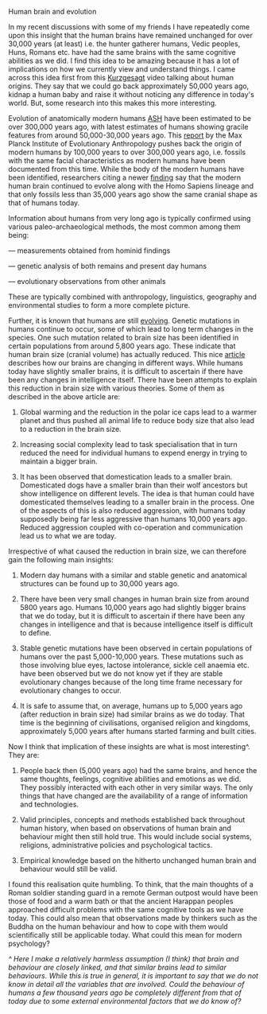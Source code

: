 Human brain and evolution

In my recent discussions with some of my friends I have repeatedly come upon this insight that the human brains have remained unchanged for over 30,000 years (at least) i.e. the hunter gatherer humans, Vedic peoples, Huns, Romans etc. have had the same brains with the same cognitive abilities as we did. I find this idea to be amazing because it has a lot of implications on how we currently view and understand things. I came across this idea first from this [Kurzgesagt](https://www.youtube.com/watch?v=dGiQaabX3_o) video talking about human origins. They say that we could go back approximately 50,000 years ago, kidnap a human baby and raise it without noticing any difference in today's world. But, some research into this makes this more interesting.

Evolution of anatomically modern humans [ASH](https://en.wikipedia.org/wiki/Homo_sapiens#Anatomical_modernity) have been estimated to be over 300,000 years ago, with latest estimates of humans showing gracile features from around 50,000-30,000 years ago. This [report](https://www.mpg.de/11322481/oldest-homo-sapiens-fossils-at-jebel-irhoud-morocco) by the Max Planck Institute of Evolutionary Anthropology pushes back the origin of modern humans by 100,000 years to over 300,000 years ago, i.e. fossils with the same facial characteristics as modern humans have been documented from this time. While the body of the modern humans have been identified, researchers citing a newer [finding](https://www.mpg.de/11883269/homo-sapiens-brain-evolution) say that the modern human brain continued to evolve along with the Homo Sapiens lineage and that only fossils less than 35,000 years ago show the same cranial shape as that of humans today.

Information about humans from very long ago is typically confirmed using various paleo-archaeological methods, the most common among them being:

— measurements obtained from hominid findings

— genetic analysis of both remains and present day humans

— evolutionary observations from other animals

These are typically combined with anthropology, linguistics, geography and environmental studies to form a more complete picture.

Further, it is known that humans are still [evolving](https://www.hhmi.org/news/human-brain-still-evolving). Genetic mutations in humans continue to occur, some of which lead to long term changes in the species. One such mutation related to brain size has been identified in certain populations from around 5,800 years ago. These indicate that human brain size (cranial volume) has actually reduced. This nice [article](https://www.discovermagazine.com/the-sciences/if-modern-humans-are-so-smart-why-are-our-brains-shrinking) describes how our brains are changing in different ways. While humans today have slightly smaller brains, it is difficult to ascertain if there have been any changes in intelligence itself. There have been attempts to explain this reduction in brain size with various theories. Some of them as described in the above article are:

1. Global warming and the reduction in the polar ice caps lead to a warmer planet and thus pushed all animal life to reduce body size that also lead to a reduction in the brain size.

2. Increasing social complexity lead to task specialisation that in turn reduced the need for individual humans to expend energy in trying to maintain a bigger brain.

3. It has been observed that domestication leads to a smaller brain. Domesticated dogs have a smaller brain than their wolf ancestors but show intelligence on different levels. The idea is that human could have domesticated themselves leading to a smaller brain in the process. One of the aspects of this is also reduced aggression, with humans today supposedly being far less aggressive than humans 10,000 years ago. Reduced aggression coupled with co-operation and communication lead us to what we are today.

Irrespective of what caused the reduction in brain size, we can therefore gain the following main insights:

1. Modern day humans with a similar and stable genetic and anatomical structures can be found up to 30,000 years ago.

2. There have been very small changes in human brain size from around 5800 years ago. Humans 10,000 years ago had slightly bigger brains that we do today, but it is difficult to ascertain if there have been any changes in intelligence and that is because intelligence itself is difficult to define.

3. Stable genetic mutations have been observed in certain populations of humans over the past 5,000-10,000 years. These mutations such as those involving blue eyes, lactose intolerance, sickle cell anaemia etc. have been observed but we do not know yet if they are stable evolutionary changes because of the long time frame necessary for evolutionary changes to occur.

4. It is safe to assume that, on average, humans up to 5,000 years ago (after reduction in brain size) had similar brains as we do today. That time is the beginning of civilisations, organised religion and kingdoms, approximately 5,000 years after humans started farming and built cities.

Now I think that implication of these insights are what is most interesting^. They are:

1. People back then (5,000 years ago) had the same brains, and hence the same thoughts, feelings, cognitive abilities and emotions as we did. They possibly interacted with each other in very similar ways. The only things that have changed are the availability of a range of information and technologies.

2. Valid principles, concepts and methods established back throughout human history, when based on observations of human brain and behaviour might then still hold true. This would include social systems, religions, administrative policies and psychological tactics.

3. Empirical knowledge based on the hitherto unchanged human brain and behaviour would still be valid.

I found this realisation quite humbling. To think, that the main thoughts of a Roman soldier standing guard in a remote German outpost would have been those of food and a warm bath or that the ancient Harappan peoples approached difficult problems with the same cognitive tools as we have today. This could also mean that observations made by thinkers such as the Buddha on the human behaviour and how to cope with them would scientifically still be applicable today. What could this mean for modern psychology?

*^ Here I make a relatively harmless assumption (I think) that brain and behaviour are closely linked, and that similar brains lead to similar behaviours. While this is true in general, it is important to say that we do not know in detail all the variables that are involved. Could the behaviour of humans a few thousand years ago be completely different from that of today due to some external environmental factors that we do know of?*
